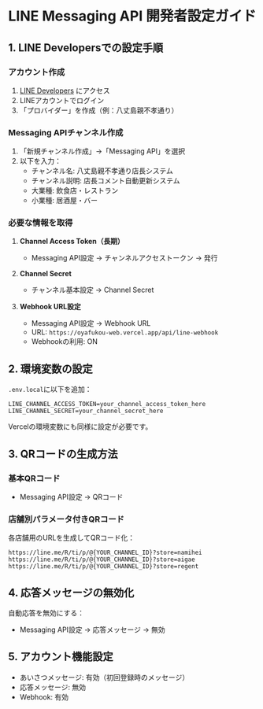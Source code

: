 # LINE Messaging API 開発者設定ガイド

## 1. LINE Developersでの設定手順

### アカウント作成
1. [LINE Developers](https://developers.line.biz/) にアクセス
2. LINEアカウントでログイン
3. 「プロバイダー」を作成（例：八丈島親不孝通り）

### Messaging APIチャンネル作成
1. 「新規チャンネル作成」→「Messaging API」を選択
2. 以下を入力：
   - チャンネル名: 八丈島親不孝通り店長システム
   - チャンネル説明: 店長コメント自動更新システム
   - 大業種: 飲食店・レストラン
   - 小業種: 居酒屋・バー

### 必要な情報を取得
1. **Channel Access Token（長期）**
   - Messaging API設定 → チャンネルアクセストークン → 発行

2. **Channel Secret**
   - チャンネル基本設定 → Channel Secret

3. **Webhook URL設定**
   - Messaging API設定 → Webhook URL
   - URL: `https://oyafukou-web.vercel.app/api/line-webhook`
   - Webhookの利用: ON

## 2. 環境変数の設定

`.env.local`に以下を追加：
```
LINE_CHANNEL_ACCESS_TOKEN=your_channel_access_token_here
LINE_CHANNEL_SECRET=your_channel_secret_here
```

Vercelの環境変数にも同様に設定が必要です。

## 3. QRコードの生成方法

### 基本QRコード
- Messaging API設定 → QRコード

### 店舗別パラメータ付きQRコード
各店舗用のURLを生成してQRコード化：
```
https://line.me/R/ti/p/@{YOUR_CHANNEL_ID}?store=namihei
https://line.me/R/ti/p/@{YOUR_CHANNEL_ID}?store=aigae
https://line.me/R/ti/p/@{YOUR_CHANNEL_ID}?store=regent
```

## 4. 応答メッセージの無効化
自動応答を無効にする：
- Messaging API設定 → 応答メッセージ → 無効

## 5. アカウント機能設定
- あいさつメッセージ: 有効（初回登録時のメッセージ）
- 応答メッセージ: 無効
- Webhook: 有効